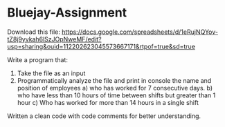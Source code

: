 # Bluejay-Assignment

Download this file:
https://docs.google.com/spreadsheets/d/1eRujNQYov-tZ8j9yvkah6lSzJOpNweMF/edit?usp=sharing&ouid=112202623045573667171&rtpof=true&sd=true

Write a program that:
1. Take the file as an input
2. Programmatically analyze the file and print in console the name and position of employees 
      a) who has worked for 7 consecutive days.
      b) who have less than 10 hours of time between shifts but greater than 1 hour
      c) Who has worked for more than 14 hours in a single shift
   
Written a clean code with code comments for better understanding.
